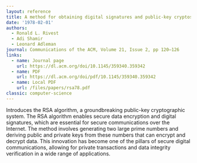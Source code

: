 ```yaml
---
layout: reference
title: A method for obtaining digital signatures and public-key cryptosystems
date: '1978-02-01'
authors:
  - Ronald L. Rivest
  - Adi Shamir
  - Leonard Adleman
journal: Communications of the ACM, Volume 21, Issue 2, pp 120–126
links:
  - name: Journal page
    url: https://dl.acm.org/doi/10.1145/359340.359342
  - name: PDF
    url: https://dl.acm.org/doi/pdf/10.1145/359340.359342
  - name: Local PDF
    url: /files/papers/rsa78.pdf
classic: computer-science
---
```

Introduces the RSA algorithm, a groundbreaking public-key cryptographic system. The RSA algorithm enables secure data encryption and digital signatures, which are essential for secure communications over the Internet. The method involves generating two large prime numbers and deriving public and private keys from these numbers that can encrypt and decrypt data. This innovation has become one of the pillars of secure digital communications, allowing for private transactions and data integrity verification in a wide range of applications.
